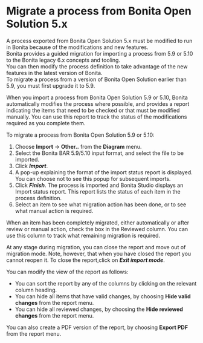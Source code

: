# Migrate a process from Bonita Open Solution 5.x

A process exported from Bonita Open Solution 5.x must be modified to run in Bonita because of the modifications and new features.  
Bonita provides a guided migration for importing a process from 5.9 or 5.10 to the Bonita legacy 6.x concepts and tooling.  
You can then modify the process definition to take advantage of the new features in the latest version of Bonita.  
To migrate a process from a version of Bonita Open Solution earlier than 5.9, you must first upgrade it to 5.9\.

When you import a process from Bonita Open Solution 5.9 or 5.10, Bonita automatically modifies the process where possible, and provides a report indicating the items that need to be checked or that must be modified manually. You can use this report to track the status of the modifications required as you complete them.

To migrate a process from Bonita Open Solution 5.9 or 5.10:

1. Choose **Import** -> **Other..** from the **Diagram** menu.
2. Select the Bonita BAR 5.9/5.10 input format, and select the file to be imported.
3. Click **_Import_**.
4. A pop-up explaining the format of the import status report is displayed. You can choose not to see this popup for subsequent imports.
5. Click **_Finish_**. The process is imported and Bonita Studio displays an Import status report. This report lists the status of each item in the process definition.
6. Select an item to see what migration action has been done, or to see what manual action is required.

When an item has been completely migrated, either automatically or after review or manual action, check the box in the Reviewed column.   You can use this column to track what remaining migration is required.

At any stage during migration, you can close the report and move out of migration mode. Note, however, that when you have closed the report you cannot reopen it. To close the report,click on **_Exit import mode_**.

You can modify the view of the report as follows:

* You can sort the report by any of the columns by clicking on the relevant column heading.
* You can hide all items that have valid changes, by choosing **Hide valid changes** from the report menu.
* You can hide all reviewed changes, by choosing the **Hide reviewed changes** from the report menu.

You can also create a PDF version of the report, by choosing **Export PDF** from the report menu.
